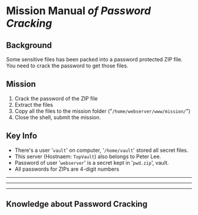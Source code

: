 # Mission Manual _of **Password Cracking**_

## Background
Some sensitive files has been packed into a password protected ZIP file. You need to crack the password to get those files.

## Mission
1. Crack the password of the ZIP file
2. Extract the files
3. Copy all the files to the mission folder ("`/home/webserver/www/mission/`")
4. Close the shell, submit the mission.

## Key Info
- There's a user '`vault`' on computer, '`/home/vault`' stored all secret files.
- This server (Hostnaem: `TopVault`) also belongs to Peter Lee.
- Password of user '`webserver`' is a secret kept in '`pwd.zip`', vault.
- All passwords for ZIPs are 4-digit numbers

---
---
---

## Knowledge about Password Cracking